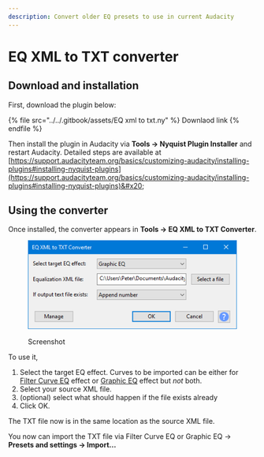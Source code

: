 ```yaml
---
description: Convert older EQ presets to use in current Audacity
---
```


# EQ XML to TXT converter

## Download and installation

First, download the plugin below:

{% file src="../../.gitbook/assets/EQ xml to txt.ny" %}
Downlaod link
{% endfile %}

Then install the plugin in Audacity via **Tools -> Nyquist Plugin Installer** and restart Audacity. Detailed steps are available at [https://support.audacityteam.org/basics/customizing-audacity/installing-plugins#installing-nyquist-plugins](https://support.audacityteam.org/basics/customizing-audacity/installing-plugins#installing-nyquist-plugins)&#x20;

## Using the converter

Once installed, the converter appears in **Tools -> EQ XML to TXT Converter**.

<figure><img src="../../.gitbook/assets/image (1).png" alt=""><figcaption><p>Screenshot</p></figcaption></figure>

To use it,

1. Select the target EQ effect. Curves to be imported can be either for [Filter Curve EQ](https://manual.audacityteam.org/man/filter\_curve\_eq.html) effect or [Graphic EQ](https://manual.audacityteam.org/man/graphic\_eq.html) effect but _not_ both.
2. Select your source XML file.
3. (optional) select what should happen if the file exists already
4. Click OK.&#x20;

The TXT file now is in the same location as the source XML file.

You now can import the TXT file via Filter Curve EQ or Graphic EQ -> **Presets and settings -> Import...**

